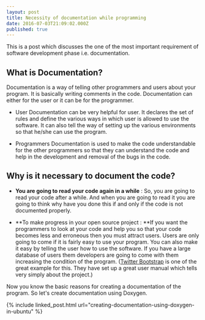 ```yaml
---
layout: post
title: Necessity of documentation while programming
date: 2016-07-03T21:09:02.000Z
published: true
---
```


This is a post which discusses the one of the most important requirement of software development phase i.e. documentation.

## What is Documentation?

Documentation is a way of telling other programmers and users about your program. It is basically writing comments in the code. Documentation can either for the user or it can be for the programmer.
 	
  * User Documentation can be very helpful for user. It declares the set of rules and define the various ways in which user is allowed to use the software. It can also tell the way of setting up the various environments so that he/she can use the program.
 	
  * Programmers Documentation is used to make the code understandable for the other programmers so that they can understand the code and help in the development and removal of the bugs in the code.


## Why is it necessary to document the code?
 	
  * **You are going to read your code again in a while** : So, you are going to read your code after a while. And when you are going to read it you are going to think why have you done this if and only if the code is not documented properly.
 	
  * **To make progress in your open source project : **If you want the programmers to look at your code and help you so that your code becomes less and erroneous then you must attract users. Users are only going to come if it is fairly easy to use your program. You can also make it easy by telling the user how to use the software. If you have a large database of users them developers are going to come with them increasing the condition of the program. ([Twitter Bootstrap](http://bootstrap.com) is one of the great example for this. They have set up a great user manual which tells very simply about the project.)


Now you know the basic reasons for creating a documentation of the program. So let's create documentation using Doxygen.

{% include linked_post.html url="creating-documentation-using-doxygen-in-ubuntu" %}
